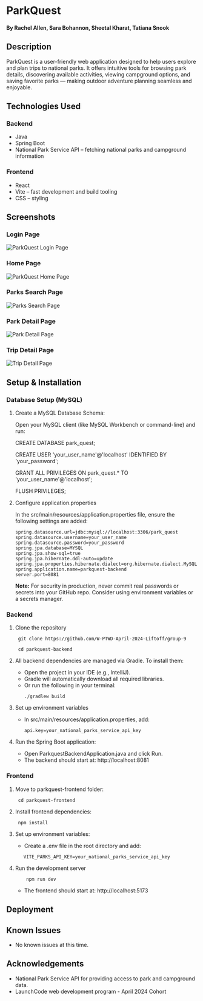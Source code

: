 # ParkQuest

#### By Rachel Allen, Sara Bohannon, Sheetal Kharat, Tatiana Snook

## Description
ParkQuest is a user-friendly web application designed to help users explore and plan trips to national parks. It offers intuitive tools for browsing park details, discovering available activities, viewing campground options, and saving favorite parks — making outdoor adventure planning seamless and enjoyable.

## Technologies Used
### Backend
* Java
* Spring Boot
* National Park Service API – fetching national parks and campground information

### Frontend
* React
* Vite – fast development and build tooling
* CSS – styling

## Screenshots

### Login Page
![ParkQuest Login Page](./parkquest-frontend/src/assets/screenshots/login-page.png)

### Home Page
![ParkQuest Home Page](./parkquest-frontend/src/assets/screenshots/home-page.png)

### Parks Search Page
![Parks Search Page](./parkquest-frontend/src/assets/screenshots/parks-search-page.png)

### Park Detail Page
![Park Detail Page](./parkquest-frontend/src/assets/screenshots/park-detail-page.png)

### Trip Detail Page
![Trip Detail Page](./parkquest-frontend/src/assets/screenshots/trip-detail-page.png)

## Setup & Installation
### Database Setup (MySQL)
1. Create a MySQL Database Schema:
   
   Open your MySQL client (like MySQL Workbench or command-line) and run:
   
   CREATE DATABASE park_quest;
   
   CREATE USER 'your_user_name'@'localhost' IDENTIFIED BY 'your_password';
   
   GRANT ALL PRIVILEGES ON park_quest.* TO 'your_user_name'@'localhost';
   
   FLUSH PRIVILEGES;
3. Configure application.properties
   
   In the src/main/resources/application.properties file, ensure the following settings are added:

   ```
   spring.datasource.url=jdbc:mysql://localhost:3306/park_quest
   spring.datasource.username=your_user_name
   spring.datasource.password=your_password
   spring.jpa.database=MYSQL
   spring.jpa.show-sql=true
   spring.jpa.hibernate.ddl-auto=update
   spring.jpa.properties.hibernate.dialect=org.hibernate.dialect.MySQL8Dialect
   spring.application.name=parkquest-backend
   server.port=8081
   ```
   **Note:** For security in production, never commit real passwords or secrets into your GitHub repo. Consider using environment variables or a secrets manager.
### Backend
1. Clone the repository
   ```
    git clone https://github.com/W-PTWD-April-2024-Liftoff/group-9
   
    cd parkquest-backend
   ```
2. All backend dependencies are managed via Gradle. To install them:
   
   * Open the project in your IDE (e.g., IntelliJ).
   * Gradle will automatically download all required libraries.
   * Or run the following in your terminal:
      ```
      ./gradlew build
      ```
3. Set up environment variables

   * In src/main/resources/application.properties, add:
       ```
       api.key=your_national_parks_service_api_key
       ```
4. Run the Spring Boot application:

    * Open ParkquestBackendApplication.java and click Run.
    * The backend should start at: http://localhost:8081
### Frontend
1. Move to parkquest-frontend folder:
   ```
    cd parkquest-frontend
   ```
2. Install frontend dependencies:
   ```
    npm install
   ```
3. Set up environment variables:
   
   * Create a .env file in the root directory and add:
    ```
       VITE_PARKS_API_KEY=your_national_parks_service_api_key
    ```
4. Run the development server
   ```
       npm run dev
    ```
    * The frontend should start at: http://localhost:5173

## Deployment

## Known Issues

* No known issues at this time.

## Acknowledgements
* National Park Service API for providing access to park and campground data.
* LaunchCode web development program - April 2024 Cohort
